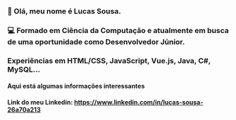 ### 👋 Olá, meu nome é Lucas Sousa. 
### 💻 Formado em Ciência da Computação e atualmente em busca de uma oportunidade como Desenvolvedor Júnior.
### Experiências em HTML/CSS, JavaScript, Vue.js, Java, C#, MySQL...


#### Aqui está algumas informações interessantes

#### Link do meu Linkedin: https://www.linkedin.com/in/lucas-sousa-26a70a213
